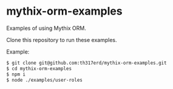 # mythix-orm-examples

Examples of using Mythix ORM.

Clone this repository to run these examples.

Example:

```bash
$ git clone git@github.com:th317erd/mythix-orm-examples.git
$ cd mythix-orm-examples
$ npm i
$ node ./examples/user-roles
```
